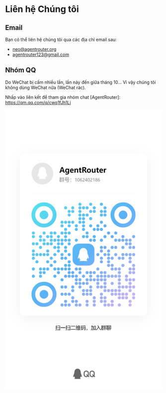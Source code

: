 # Liên hệ Chúng tôi

## Email

Bạn có thể liên hệ chúng tôi qua các địa chỉ email sau:

- neo@agentrouter.org
- agentrouter123@gmail.com

## Nhóm QQ

Do WeChat bị cấm nhiều lần, lần này đến giữa tháng 10... Vì vậy chúng tôi không dùng WeChat nữa (WeChat rác).

Nhấp vào liên kết để tham gia nhóm chat [AgentRouter]: https://qm.qq.com/q/cwq1fJh1Li

![](../img/qqgroup.jpg)
